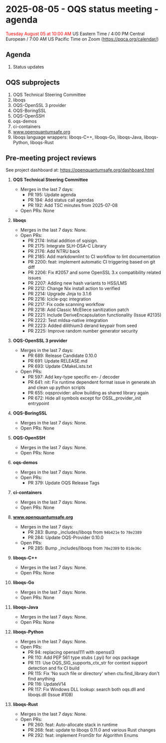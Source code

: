 # 2025-08-05 - OQS status meeting - agenda

<span style="color: red;"> Tuesday August 05 at 10:00 AM </span> US Eastern Time / 4:00 PM Central European / 7:00 AM US Pacific Time on Zoom (https://pqca.org/calendar/)

## Agenda

1. Status updates

## OQS subprojects

1. OQS Technical Steering Committee
2. liboqs
3. OQS-OpenSSL 3 provider
4. OQS-BoringSSL
5. OQS-OpenSSH
6. oqs-demos
7. ci-containers
8. www.openquantumsafe.org
9. liboqs language wrappers: liboqs-C++, liboqs-Go, liboqs-Java, liboqs-Python, liboqs-Rust

## Pre-meeting project reviews

See project dashboard at: https://openquantumsafe.org/dashboard.html

1. **OQS Technical Steering Committee**


	- Merges in the last 7 days:
		 - PR 195: Update agenda
		 - PR 194: Add status call agendas
		 - PR 192: Add TSC minutes from 2025-07-08
	- Open PRs: None


2. **liboqs**


	- Merges in the last 7 days: None.
	- Open PRs:
		 - PR 2174: Initial addition of sqisign.
		 - PR 2175: Integrate SLH-DSA-C Library
		 - PR 2176: Add NTRU back
		 - PR 2185: Add markdownlint to CI workflow to lint documentation
		 - PR 2200: feat: implement automatic CI triggering based on git diff
		 - PR 2206: Fix #2057 and some OpenSSL 3.x compatibility related issues
		 - PR 2207: Adding new hash variants to HSS/LMS
		 - PR 2212: Change Nix install action to verified
		 - PR 2214: Upgrade Jinja to 3.1.6
		 - PR 2216: Icicle-pqc integration
		 - PR 2217: Fix code scanning workflow
		 - PR 2218: Add Classic McEliece sanitization patch 
		 - PR 2221: Include DeriveEncapsulation functionality (Issue #2135)
		 - PR 2222: Test mldsa-native integration
		 - PR 2223: Added dilithium3 derand keypair from seed
		 - PR 2225: Improve random number generator security


3. **OQS-OpenSSL 3 provider**


	- Merges in the last 7 days:
		 - PR 689: Release Candidate 0.10.0
		 - PR 691: Update RELEASE.md
		 - PR 693: Update CMakeLists.txt
	- Open PRs:
		 - PR 597: Add key-type specific en- / decoder
		 - PR 641: nit: Fix runtime dependent format issue in generate.sh and clean up python scripts
		 - PR 655: oqsprovider: allow building as shared library again
		 - PR 672: Hide all symbols except for OSSL\_provider\_init entrypoint


4. **OQS-BoringSSL**


	- Merges in the last 7 days: None.
	- Open PRs: None


5. **OQS-OpenSSH**


	- Merges in the last 7 days: None.
	- Open PRs: None


6. **oqs-demos**


	- Merges in the last 7 days: None.
	- Open PRs:
		 - PR 379: Update OQS Release Tags 


7. **ci-containers**


	- Merges in the last 7 days: None.
	- Open PRs: None


8. **www.openquantumsafe.org**


	- Merges in the last 7 days:
		 - PR 283: Bump \_includes/liboqs from `94b421e` to `78e2389`
		 - PR 284: Update OQS-Provider 0.10.0
	- Open PRs:
		 - PR 285: Bump \_includes/liboqs from `78e2389` to `01de36c`


9. **liboqs-C++**


	- Merges in the last 7 days: None.
	- Open PRs: None


10. **liboqs-Go**


	- Merges in the last 7 days: None.
	- Open PRs: None


11. **liboqs-Java**


	- Merges in the last 7 days: None.
	- Open PRs: None


12. **liboqs-Python**


	- Merges in the last 7 days: None.
	- Open PRs:
		 - PR 94: replacing openssl111 with openssl3
		 - PR 110: Add PEP 561 type stubs (.pyi) for oqs package
		 - PR 111: Use OQS\_SIG\_supports\_ctx\_str for context support detection and fix CI build
		 - PR 115: Fix 'No such file or directory' when ctu.find\_library don't find anything
		 - PR 116: UpdateV14
		 - PR 117: Fix Windows DLL lookup: search both oqs.dll and liboqs.dll (Issue #108)


13. **liboqs-Rust**


	- Merges in the last 7 days: None.
	- Open PRs:
		 - PR 260: feat: Auto-allocate stack in runtime
		 - PR 268: feat: update to liboqs 0.11.0 and various Rust changes
		 - PR 292: feat: implement FromStr for Algorithm Enums
